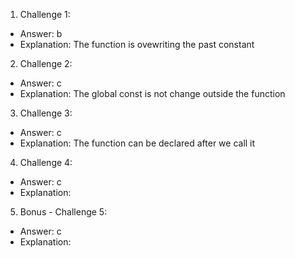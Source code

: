 1. Challenge 1:

- Answer: b
- Explanation: The function is ovewriting the past constant

2. Challenge 2:

- Answer: c
- Explanation: The global const is not change outside the function

3. Challenge 3:

- Answer: c
- Explanation: The function can be declared after we call it

4. Challenge 4:

- Answer: c
- Explanation:

5. Bonus - Challenge 5:

- Answer: c
- Explanation:
